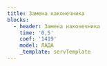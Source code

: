 ```yaml
---
title: Замена наконечника
blocks:
  - header: Замена наконечника
    time: '0,5'
    coef: '1419'
    model: ЛАДА
    _template: servTemplate
---
```

        